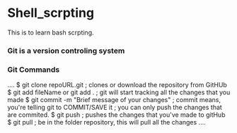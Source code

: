 # Shell_scrpting
This is to learn bash scrpting.

### Git is a version controling system 

### Git Commands 
....
$ git clone repoURL.git                         ; clones or download the repository from GitHUb
$ git add fileName  or   git add .              ; git will start tracking all the changes that you made 
$ git commit -m "Brief message of your changes" ; commit means, you're telling git to COMMIT/SAVE it ; you can only push the changes that are commited.
$ git push                                      ; pushes the changes that you've made to gitHub 
$ git pull                                      ; be in the folder repository, this will pull all the changes
....